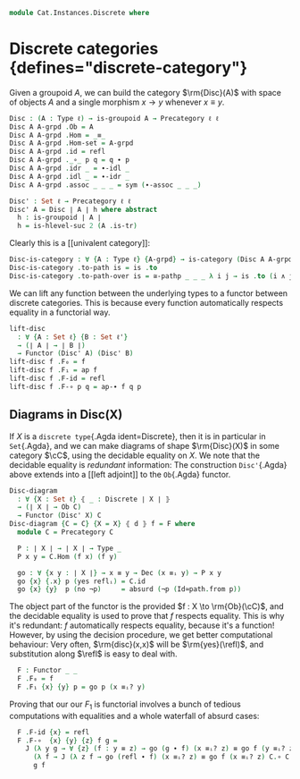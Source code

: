 <!--
```agda
open import Cat.Morphism
open import Cat.Prelude
open import Cat.Instances.Product

open import Data.Id.Base
open import Data.Dec

import Cat.Reasoning
```
-->

```agda
module Cat.Instances.Discrete where
```

<!--
```agda
private variable
  ℓ ℓ' : Level
  X : Type ℓ
  C : Precategory ℓ ℓ'

open Precategory
open Functor
open _=>_
```
-->

# Discrete categories {defines="discrete-category"}

Given a groupoid $A$, we can build the category $\rm{Disc}(A)$ with
space of objects $A$ and a single morphism $x \to y$ whenever $x \equiv
y$.

```agda
Disc : (A : Type ℓ) → is-groupoid A → Precategory ℓ ℓ
Disc A A-grpd .Ob = A
Disc A A-grpd .Hom = _≡_
Disc A A-grpd .Hom-set = A-grpd
Disc A A-grpd .id = refl
Disc A A-grpd ._∘_ p q = q ∙ p
Disc A A-grpd .idr _ = ∙-idl _
Disc A A-grpd .idl _ = ∙-idr _
Disc A A-grpd .assoc _ _ _ = sym (∙-assoc _ _ _)

Disc' : Set ℓ → Precategory ℓ ℓ
Disc' A = Disc ∣ A ∣ h where abstract
  h : is-groupoid ∣ A ∣
  h = is-hlevel-suc 2 (A .is-tr)
```

Clearly this is a [[univalent category]]:

```agda
Disc-is-category : ∀ {A : Type ℓ} {A-grpd} → is-category (Disc A A-grpd)
Disc-is-category .to-path is = is .to
Disc-is-category .to-path-over is = ≅-pathp _ _ _ λ i j → is .to (i ∧ j)
```

We can lift any function between the underlying types to a functor
between discrete categories. This is because every function
automatically respects equality in a functorial way.

```agda
lift-disc
  : ∀ {A : Set ℓ} {B : Set ℓ'}
  → (∣ A ∣ → ∣ B ∣)
  → Functor (Disc' A) (Disc' B)
lift-disc f .F₀ = f
lift-disc f .F₁ = ap f
lift-disc f .F-id = refl
lift-disc f .F-∘ p q = ap-∙ f q p
```

<!--
```agda
Codisc' : ∀ {ℓ'} → Type ℓ → Precategory ℓ ℓ'
Codisc' x .Ob = x
Codisc' x .Hom _ _ = Lift _ ⊤
Codisc' x .Hom-set _ _ = is-prop→is-set (λ _ _ i → lift tt)
Codisc' x .id = lift tt
Codisc' x ._∘_ _ _ = lift tt
Codisc' x .idr _ = refl
Codisc' x .idl _ = refl
Codisc' x .assoc _ _ _ = refl
```
-->

## Diagrams in Disc(X)

If $X$ is a `discrete type`{.Agda ident=Discrete}, then it is in
particular in `Set`{.Agda}, and we can make diagrams of shape
$\rm{Disc}(X)$ in some category $\cC$, using the decidable
equality on $X$. We note that the decidable equality is _redundant_
information: The construction `Disc'`{.Agda} above extends into a [[left
adjoint]] to the `Ob`{.Agda} functor.

```agda
Disc-diagram
  : ∀ {X : Set ℓ} ⦃ _ : Discrete ∣ X ∣ ⦄
  → (∣ X ∣ → Ob C)
  → Functor (Disc' X) C
Disc-diagram {C = C} {X = X} ⦃ d ⦄ f = F where
  module C = Precategory C

  P : ∣ X ∣ → ∣ X ∣ → Type _
  P x y = C.Hom (f x) (f y)

  go : ∀ {x y : ∣ X ∣} → x ≡ y → Dec (x ≡ᵢ y) → P x y
  go {x} {.x} p (yes reflᵢ) = C.id
  go {x} {y}  p (no ¬p)     = absurd (¬p (Id≃path.from p))
```

The object part of the functor is the provided $f : X \to
\rm{Ob}(\cC)$, and the decidable equality is used to prove that
$f$ respects equality. This is why it's redundant: $f$ automatically
respects equality, because it's a function! However, by using the
decision procedure, we get better computational behaviour: Very often,
$\rm{disc}(x,x)$ will be $\rm{yes}(\refl)$, and
substitution along $\refl$ is easy to deal with.

```agda
  F : Functor _ _
  F .F₀ = f
  F .F₁ {x} {y} p = go p (x ≡ᵢ? y)
```

Proving that our our $F_1$ is functorial involves a bunch of tedious
computations with equalities and a whole waterfall of absurd cases:

```agda
  F .F-id {x} = refl
  F .F-∘  {x} {y} {z} f g =
    J (λ y g → ∀ {z} (f : y ≡ z) → go (g ∙ f) (x ≡ᵢ? z) ≡ go f (y ≡ᵢ? z) C.∘ go g (x ≡ᵢ? y))
      (λ f → J (λ z f → go (refl ∙ f) (x ≡ᵢ? z) ≡ go f (x ≡ᵢ? z) C.∘ C.id) (sym (C.idr _)) f)
      g f
```

<!--
```
Disc-adjunct
  : ∀ {iss : is-groupoid X}
  → (X → Ob C)
  → Functor (Disc X iss) C
Disc-adjunct {C = C} F .F₀ = F
Disc-adjunct {C = C} F .F₁ p = subst (C .Hom (F _) ⊙ F) p (C .id)
Disc-adjunct {C = C} F .F-id = transport-refl _
Disc-adjunct {C = C} {iss = iss} F .F-∘ {x} {y} {z} f g = path where
  import Cat.Reasoning C as C
  go = Disc-adjunct {C = C} {iss} F .F₁
  abstract
    path : go (g ∙ f) ≡ C ._∘_ (go f) (go g)
    path =
      J' (λ y z f → ∀ {x} (g : x ≡ y) → go (g ∙ f) ≡ go f C.∘ go g)
        (λ x g → subst-∙ (C .Hom (F _) ⊙ F) _ _ _
              ·· transport-refl _
              ·· C.introl (transport-refl _))
        f {x} g
```
-->

<!--
```agda
Disc-natural
  : ∀ {X : Set ℓ}
  → {F G : Functor (Disc' X) C}
  → (∀ x → C .Hom (F .F₀ x) (G .F₀ x))
  → F => G
Disc-natural fam .η = fam
Disc-natural {C = C} {F = F} {G = G} fam .is-natural x y f =
  J (λ y p → fam y C.∘ F .F₁ p ≡ (G .F₁ p C.∘ fam x))
    (C.elimr (F .F-id) ∙ C.introl (G .F-id))
    f
  where module C = Cat.Reasoning C

Disc-natural₂
  : ∀ {X : Type ℓ} {Y : Type ℓ'}
  → {issx : is-groupoid X} {issy : is-groupoid Y}
  → {F G : Functor (Disc X issx ×ᶜ Disc Y issy) C}
  → ((x : X × Y) → C .Hom (F .F₀ x) (G .F₀ x))
  → F => G
Disc-natural₂ fam .η = fam
Disc-natural₂ {C = C} {F = F} {G = G} fam .is-natural x y (p , q) =
  J (λ y' p' → fam y' C.∘ F .F₁ (ap fst p' , ap snd p') ≡ G .F₁ (ap fst p' , ap snd p') C.∘ fam x)
    (C.elimr (F .F-id) ∙ C.introl (G .F-id))
    (Σ-pathp p q)
  where module C = Cat.Reasoning C
```
-->
